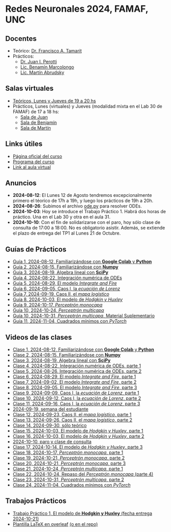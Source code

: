 # Redes Neuronales 2024, FAMAF, UNC

## Docentes

* Teórico: [Dr. Francisco A. Tamarit](mailto:francisco.tamarit@unc.edu.ar)
* Prácticos:
  * [Dr. Juan I. Perotti](mailto:juan.perotti@unc.edu.ar) 
  * [Lic. Benamín Marcolongo](mailto:benjaminmarcolongo@unc.edu.ar)
  * [Lic. Martín Abrudsky](mailto:martin.abrudsky@unc.edu.ar)  

## Salas virtuales

* [Teóricos, Lunes y Jueves de 19 a 20 hs](https://meet.google.com/mzi-bvbq-fch)
* Prácticos, Lunes (virtuales) y Jueves (modalidad mixta en el Lab 30 de FAMAF) de 17 a 18 hs:
  * [Sala de Juan](https://meet.google.com/mxn-kaid-oxe)
  * [Sala de Benjamín](https://meet.google.com/kcg-grrz-qin)
  * [Sala de Martín](https://meet.google.com/tpn-pfia-uzb)
  
## Links útiles

* [Página oficial del curso](https://www.famaf.unc.edu.ar/~ftamarit/redes2024/)
* [Programa del curso](http://www.famaf.unc.edu.ar/~ftamarit/redes2024/programa_redes_neuronales_2024.pdf)
* [Link al aula virtual](TODO)
  
## Anuncios

* **2024-08-12**: El Lunes 12 de Agosto tendremos excepcionalmente primero el téorico de 17h a 19h, y luego los prácticos de 19h a 20h.
* **2024-08-26**: Subimos el archivo [ode.py](https://github.com/jipphysics/redes-neuronales-2024/blob/main/ode.py) para resolver ODEs.
* **2024-10-03**: Hoy se introduce el Trabajo Práctico 1. Habrá dos horas de práctico. Una en el Lab 30 y otra en el aula 31.
* **2024-10-10**: Con el fin de solidarizarse con el paro, hoy sólo clase de consulta de 17:00 a 18:00. No es obligatorio asistir. Además, se extiende el plazo de entrega del TP1 al Lunes 21 de Octubre.

## Guías de Prácticos

* [Guía 1, 2024-08-12, Familiarizándose con **Google Colab** y **Python**](https://colab.research.google.com/drive/1_XV48UVE3LJh0F4wcIo8fNl3jK-10FU6?usp=sharing)
* [Guía 2, 2024-08-15, Familiarizándose con **Numpy**](https://colab.research.google.com/drive/1VacUDEzyP0gkox63YU2tnScIDWXGJbcM?usp=sharing)
* [Guía 3, 2024-08-19, Algebra lineal con **SciPy**](https://colab.research.google.com/drive/1kPUu3Ba38OXhQr4Taydg8_wOHBPgoEMf?usp=sharing)
* [Guía 4, 2024-08-22, Integración numérica de ODEs](https://colab.research.google.com/drive/1WSbJgth2MPsAxi5RSQ-dRrApYCPefJxO?usp=drive_link)
* [Guía 5, 2024-08-29, El modelo *Integrate and Fire*](https://colab.research.google.com/drive/11PPcMwPAPVl6SIjsVHFTRXN0T_o7jScI?usp=sharing)
* [Guía 6, 2024-09-05, Caos I, la *ecuación de Lorenz*](https://colab.research.google.com/drive/18UzcxWh72EJNrh9uoDVHbcGa72VYhN4Y?usp=sharing)
* [Guía 7, 2024-09-19, Caos II, el *mapa logístico*](https://colab.research.google.com/drive/1EPy5De-hGFyovRVkqaVccHDEIC6jSS-C?usp=drive_link)
* [Guía 8, 2024-10-03, El modelo de *Hodgkin y Huxley*](https://colab.research.google.com/drive/1fCe6MhAYSNxGsBECoxSAJSevDYkUshrU?usp=drive_link)
* [Guía 9, 2024-10-17, *Perceptrón monocapa*](https://colab.research.google.com/drive/1WfSJgn8_YPqvNvYWeHZA-zil5oaTmCOq?usp=drive_link)
* [Guía 10, 2024-10-24, *Perceptrón multicapa*](https://colab.research.google.com/drive/1FTZLWPle5t-FTk_RADX3TiN90pvlhdHi?usp=drive_link)
* [Guía 10, 2024-10-31, *Perceptrón multicapa*, Material Suplementario](https://github.com/jipphysics/redes-neuronales-2024/blob/main/redes-neuronales-2024-guia-10-SM.pdf)
* [Guía 11, 2024-11-04, Cuadrados mínimos con *PyTorch*](https://colab.research.google.com/drive/1zL4YxbrxSWcSWPzvbIArdHYBzbHbhAe2?usp=drive_link)

## Videos de las clases

* [Clase 1, 2024-08-12, Familiarizándose con **Google Colab** y **Python**](https://drive.google.com/file/d/1zPfNrtNh5vIKt_6YhsG1jVYtip3ZDxrn/view?usp=sharing)
* [Clase 2, 2024-08-15, Familiarizándose con **Numpy**](https://drive.google.com/file/d/1C8bkr_ssYLCS9C8FD-XcgUKfJf0gfoqW/view?usp=sharing)
* [Clase 3, 2024-08-19, Algebra lineal con **SciPy**](https://drive.google.com/file/d/1lzh75p0VX_sx08x1tpqjIFCjEYyblsr3/view?usp=sharing)
* [Clase 4, 2024-08-22, Integración numérica de ODEs, parte 1](https://drive.google.com/file/d/1Qy-yZ9go9B1C6TgQCNWXz5gRq05mQCEk/view?usp=sharing)
* [Clase 5, 2024-08-26, Integración numérica de ODEs, parte 2](https://drive.google.com/file/d/1m-0EuZTi4oq2vlARxWSIx48id7SzB_cN/view?usp=sharing)
* [Clase 6, 2024-08-29, El modelo *Integrate and Fire*, parte 1](https://drive.google.com/file/d/1OCrYNwCSVyUQwEl05J3YFph5Ltv4hbRO/view?usp=sharing)
* [Clase 7, 2024-09-02, El modelo *Integrate and Fire*, parte 2](https://drive.google.com/file/d/19sllFEv7uX4JO8vDV-ESpb4bLkvpMoac/view?usp=sharing)
* [Clase 8, 2024-09-05, El modelo *Integrate and Fire*, parte 3](https://drive.google.com/file/d/1AOMmjkT-lYQM_tnTbI1sRezwmJnNw8TS/view?usp=sharing)
* [Clase 9, 2024-09-09, Caos I, la *ecuación de Lorenz*, parte 1](https://drive.google.com/file/d/1ZMbHDlr2HcI5-anTAtRQuxFakjU2G-Cq/view?usp=drive_link)
* [Clase 10, 2024-09-12, Caos I, la *ecuación de Lorenz*, parte 2](https://drive.google.com/file/d/14xlS3q9ZVvjTPlD-t7YJyBiSoSTXqRDL/view?usp=drive_link)
* [Clase 11, 2024-09-16, Caos I, la *ecuación de Lorenz*, parte 3](https://drive.google.com/file/d/1IFvPecCJMLQAqYFcwHRfg7tJW4xaKxdN/view?usp=drive_link)
* [2024-09-19, semana del estudiante]()
* [Clase 12, 2024-09-23, Caos II, el *mapa logístico*, parte 1](https://drive.google.com/file/d/19KxmOuLkGWt2SThn0hfuQnIyYthIbPjc/view?usp=drive_link)
* [Clase 13, 2024-09-26, Caos II, el *mapa logístico*, parte 2](https://drive.google.com/file/d/1M00WPthOY_jqTb52smoAa0oi4JPmxOUu/view?usp=drive_link)
* [Clase 14, 2024-09-30, sólo teórico]()
* [Clase 15, 2024-10-03, El modelo de *Hodgkin y Huxley*, parte 1](https://drive.google.com/file/d/1grjWRm9TPadu7M8XeJ-XgVCSEVcY90TP/view?usp=drive_link)
* [Clase 16, 2024-10-03, El modelo de *Hodgkin y Huxley*, parte 2](https://drive.google.com/file/d/1e64rmMKFwnvguGUq9gYKyE1978Zcoz_f/view?usp=drive_link)
* [2024-10-10, paro y clase de consulta]()
* [Clase 17, 2024-10-14, El modelo de *Hodgkin y Huxley*, parte 3](https://drive.google.com/file/d/1-Lh26evimvG-kvv4AWm2JzQY5t35Rqea/view?usp=drive_link)
* [Clase 18, 2024-10-17, *Perceptrón monocapa*, parte 1](https://drive.google.com/file/d/1zX_7UqEKDCLL0vxe-4W5xH4NKlJz4fR6/view?usp=drive_link)
* [Clase 19, 2024-10-21, *Perceptrón monocapa*, parte 2](https://drive.google.com/file/d/1uxueHNOgTc9g6QGBX3MMf0nrGv_h6xNO/view?usp=drive_link)
* [Clase 20, 2024-10-21, *Perceptrón monocapa*, parte 3](https://drive.google.com/file/d/1dFHMwMNactc7E1tqQ-nTjauKiyjrZ_PF/view?usp=drive_link)
* [Clase 21, 2024-10-24, *Perceptrón multicapa*, parte 1](https://drive.google.com/file/d/1YdirGm6ZmwGpLH-KZTPYLwnB8NPcNiQW/view?usp=drive_link)
* [Clase 22, 2024-10-24, Repaso del *Perceptrón monocapa* (parte 4)](https://drive.google.com/file/d/1U560PThmt3j7zMRndim65Nf6akitiXNN/view?usp=drive_link)
* [Clase 23, 2024-10-31, *Perceptrón multicapa*, parte 2](https://drive.google.com/file/d/1BODk4ddzBBlN2lA91WV3Jor5JADyb19Q/view?usp=drive_link)
* [Clase 24, 2024-11-04, Cuadrados mínimos con *PyTorch*](https://drive.google.com/file/d/1ZHWkLGAFjjOtSGDh13ar1Pi551-AeSbo/view?usp=drive_link)

## Trabajos Prácticos

* [Trabajo Práctico 1, El modelo de **Hodgkin y Huxley** (fecha entrega 2024-10-21)](https://github.com/jipphysics/redes-neuronales-2024/blob/main/tp1-2024.pdf)
* [Plantilla LaTeX en overleaf](https://www.overleaf.com/read/qwctszcmgpkn#ed2041) [(o en el repo)](https://github.com/jipphysics/redes-neuronales-2024/tree/main/latex)
